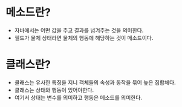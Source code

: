 # 메소드란?
- 자바에서는 어떤 값을 주고 결과를 넘겨주는 것을 의미한다.
- 필드가 물체 상태라면 물체의 행동에 해당하는 것이 메소드이다.


# 클래스란?
- 클래스는 유사한 특징을 지니 객체들의 속성과 동작을 묶어 높은 집합체다.
- 클래스는 상태와 행동이 있어야한다.
- 여기서 상태는 변수를 의미하고 행동은 메소드를 의미한다.

